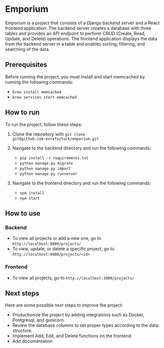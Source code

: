 # Emporium

Emporium is a project that consists of a Django backend server and a React frontend application. The backend server creates a database with three tables and provides an API endpoint to perform CRUD (Create, Read, Update, and Delete) operations. The frontend application displays the data from the backend server in a table and enables sorting, filtering, and searching of the data.
## Prerequisites

Before running the project, you must install and start memcached by running the following commands:

- `brew install memcached`
- `brew services start memcached`

## How to run

To run the project, follow these steps:

1. Clone the repository with `git clone git@github.com:esrefozturk/emporium.git`

2. Navigate to the backend directory and run the following commands:
    - `pip install -r requirements.txt`
    - `python manage.py migrate`
    - `python manage.py import`
    - `python manage.py runserver`

3. Navigate to the frontend directory and run the following commands:
    - `npm install`
    - `npm start`

## How to use

### Backend

- To view all projects or add a new one, go to `http://localhost:8000/projects/`
- To view, update, or delete a specific project, go to `http://localhost:8000/projects/<id>`

### Frontend

- To view all projects, go to `http://localhost:3000/projects/`

## Next steps

Here are some possible next steps to improve the project:

- Productionize the project by adding integrations such as Docker, Postgresql, and gunicorn.
- Review the database columns to set proper types according to the data structure.
- Implement Add, Edit, and Delete functions on the frontend.
- Add documentation

